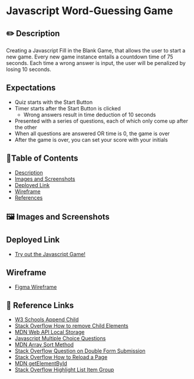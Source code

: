 #  Javascript Word-Guessing Game

## ✏️ Description
  Creating a Javascript Fill in the Blank Game, that allows the user to start a new game. Every new game instance entails a countdown time of 75 seconds. Each time a wrong answer is input, the user will be penalized by losing 10 seconds. 

## Expectations
-  Quiz starts with the Start Button
- Timer starts after the Start Button is clicked
     - Wrong answers result in time deduction of 10 seconds
- Presented with a series of questions, each of which only come up after the other
- When all questions are answered OR time is 0, the game is over
- After the game is over, you can set your score with your initials 

## 📜Table of Contents
- [Description](#description)
- [Images and Screenshots](#images-and-screenshots)
- [Deployed Link](#deployed-Link)
- [Wireframe](#wireframe)
- [References](#References)

## 🖼️ Images and Screenshots

## Deployed Link
 - [Try out the Javascript Game!](https://zzzbia.github.io/Word-Guess/)
## Wireframe
- [Figma Wireframe](https://www.figma.com/file/QHN0OxxGWcH5wsvnEJS00G/Code-Quiz?node-id=13%3A247)

## 📝 Reference Links
- [W3 Schools Append Child](https://www.w3schools.com/jsref/met_node_appendchild.asp)
- [Stack Overflow How to remove Child Elements](https://stackoverflow.com/questions/3955229/remove-all-child-elements-of-a-dom-node-in-javascript)
- [MDN Web API Local Storage](https://developer.mozilla.org/en-US/docs/Web/API/Storage/getItem)
- [Javascript Multiple Choice Questions](https://www.interviewbit.com/javascript-mcq/)
- [MDN Array Sort Method](https://developer.mozilla.org/en-US/docs/Web/JavaScript/Reference/Global_Objects/Array/sort)
- [Stack Overflow Question on Double Form Submission](https://stackoverflow.com/questions/16334265/form-gets-submitted-twice-on-button-click)
- [Stack Overflow How to Reload a Page](https://stackoverflow.com/questions/3715047/how-to-reload-a-page-using-javascript)
- [MDN getElementById](https://developer.mozilla.org/en-US/docs/Web/API/Document/getElementById)
- [Stack Overflow Highlight List Item Group ](https://stackoverflow.com/questions/20256516/highlight-list-item-in-bootstrap)